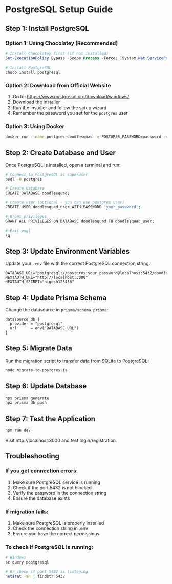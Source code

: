 # PostgreSQL Setup Guide

## Step 1: Install PostgreSQL

### Option 1: Using Chocolatey (Recommended)
```powershell
# Install Chocolatey first (if not installed)
Set-ExecutionPolicy Bypass -Scope Process -Force; [System.Net.ServicePointManager]::SecurityProtocol = [System.Net.ServicePointManager]::SecurityProtocol -bor 3072; iex ((New-Object System.Net.WebClient).DownloadString('https://community.chocolatey.org/install.ps1'))

# Install PostgreSQL
choco install postgresql
```

### Option 2: Download from Official Website
1. Go to: https://www.postgresql.org/download/windows/
2. Download the installer
3. Run the installer and follow the setup wizard
4. Remember the password you set for the `postgres` user

### Option 3: Using Docker
```bash
docker run --name postgres-doodlesquad -e POSTGRES_PASSWORD=password -e POSTGRES_DB=doodlesquad -p 5432:5432 -d postgres
```

## Step 2: Create Database and User

Once PostgreSQL is installed, open a terminal and run:

```bash
# Connect to PostgreSQL as superuser
psql -U postgres

# Create database
CREATE DATABASE doodlesquad;

# Create user (optional - you can use postgres user)
CREATE USER doodlesquad_user WITH PASSWORD 'your_password';

# Grant privileges
GRANT ALL PRIVILEGES ON DATABASE doodlesquad TO doodlesquad_user;

# Exit psql
\q
```

## Step 3: Update Environment Variables

Update your `.env` file with the correct PostgreSQL connection string:

```env
DATABASE_URL="postgresql://postgres:your_password@localhost:5432/doodlesquad"
NEXTAUTH_URL="http://localhost:3000"
NEXTAUTH_SECRET="nigesh123456"
```

## Step 4: Update Prisma Schema

Change the datasource in `prisma/schema.prisma`:

```prisma
datasource db {
  provider = "postgresql"
  url      = env("DATABASE_URL")
}
```

## Step 5: Migrate Data

Run the migration script to transfer data from SQLite to PostgreSQL:

```bash
node migrate-to-postgres.js
```

## Step 6: Update Database

```bash
npx prisma generate
npx prisma db push
```

## Step 7: Test the Application

```bash
npm run dev
```

Visit http://localhost:3000 and test login/registration.

## Troubleshooting

### If you get connection errors:
1. Make sure PostgreSQL service is running
2. Check if the port 5432 is not blocked
3. Verify the password in the connection string
4. Ensure the database exists

### If migration fails:
1. Make sure PostgreSQL is properly installed
2. Check the connection string in .env
3. Ensure you have the correct permissions

### To check if PostgreSQL is running:
```bash
# Windows
sc query postgresql

# Or check if port 5432 is listening
netstat -an | findstr 5432
```
